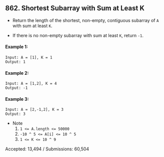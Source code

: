 ## 862. Shortest Subarray with Sum at Least K

- Return the length of the shortest, non-empty, contiguous subarray of `A` with sum at least `K`.

- If there is no non-empty subarray with sum at least `K`, return `-1`.

#### Example 1:

```
Input: A = [1], K = 1
Output: 1
```

#### Example 2:

```
Input: A = [1,2], K = 4
Output: -1
```

#### Example 3:

```
Input: A = [2,-1,2], K = 3
Output: 3
```

- Note
    1. `1 <= A.length <= 50000`
    2. `-10 ^ 5 <= A[i] <= 10 ^ 5`
    3. `1 <= K <= 10 ^ 9`

Accepted: 13,494 / Submissions: 60,504